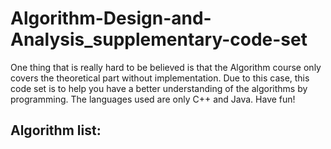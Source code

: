 # Algorithm-Design-and-Analysis_supplementary-code-set
One thing that is really hard to be believed is that the Algorithm course only covers the theoretical part without implementation. Due to this case, this code set is to help you have a better understanding of the algorithms by programming. The languages used are only C++ and Java. Have fun!

## Algorithm list:
####
